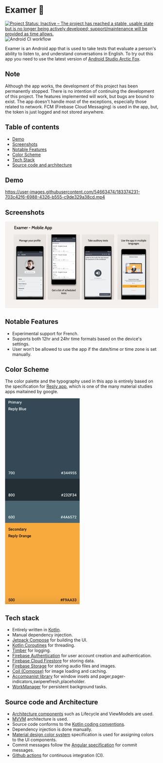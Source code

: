 # Examer 📖 
[![Project Status: Inactive – The project has reached a stable, usable state but is no longer being actively developed; support/maintenance will be provided as time allows.](https://www.repostatus.org/badges/latest/inactive.svg)](https://www.repostatus.org/#inactive)
![Android CI workflow](https://github.com/t3chkid/Examer/actions/workflows/Android-CI.yaml/badge.svg)

Examer is an Android app that is used to take tests that evaluate a person's ability to listen to, and understand conversations in English.
To try out this app you need to use the latest version of [Android Studio Arctic Fox](https://developer.android.com/studio?gclid=EAIaIQobChMInc7OlbDD9QIVmpJmAh2lKgaZEAAYASAAEgLvsfD_BwE&gclsrc=aw.ds).

## Note
Although the app works, the development of this project has been permanently stopped. There is no intention of continuing the development of this project. The features implemented will work, but bugs are bound to exist. The app doesn't handle most of the exceptions, especially those related to network. FCM (Firebase Cloud Messaging) is used in the app, but, the token is just logged and not stored anywhere.

## Table of contents
- [Demo](#demo)
- [Screenshots](#screenshots)
- [Notable Features](#notable-features)
- [Color Scheme](#color-scheme)
- [Tech Stack](#tech-stack)
- [Source code and architecture](#source-code-and-architecture)

## Demo
https://user-images.githubusercontent.com/54663474/183374231-703c42f6-6988-4326-b555-c9de329a38cd.mp4

## Screenshots
![A compilation of, some of the app' screenshots](screenshots/screenshot-compilation.png)

## Notable Features
- Experimental support for French.
- Supports both 12hr and 24hr time formats based on the device's settings.
- User won’t be allowed to use the app if the date/time or time zone is set manually.

## Color Scheme
The color palette and the typography used in this app is entirely based on the specification for [Reply app](https://material.io/design/material-studies/reply.html#color), which is one of the many material studies apps maitained by google.

<img src = "screenshots/color-scheme.png" height = "675" width = "245">

## Tech stack 
- Entirely written in [Kotlin](https://kotlinlang.org/).
- Manual dependency injection.
- [Jetpack Compose](https://developer.android.com/jetpack/compose) for building the UI.
- [Kotlin Coroutines](https://kotlinlang.org/docs/reference/coroutines/coroutines-guide.html) for
  threading.
- [Timber](https://github.com/JakeWharton/timber) for logging.
- [Firebase Authentication](https://firebase.google.com/docs/auth) for user account creation and authentication.
- [Firebase Cloud Firestore](https://firebase.google.com/products/firestore?gclid=EAIaIQobChMIqcK24rDD9QIVCJhmAh12WAxqEAAYASAAEgLMnPD_BwE&gclsrc=aw.ds) for storing data.
- [Firebase Storage](https://firebase.google.com/products/storage) for storing audio files and images.
- [Coil (Compose)](https://coil-kt.github.io/coil/compose/) for image loading and caching.
- [Accompanist library](https://google.github.io/accompanist/) for window insets and pager,pager-indicators,swiperefresh,placeholder.
- [WorkManager](https://developer.android.com/topic/libraries/architecture/workmanager?gclid=EAIaIQobChMIzJLs5aTy9wIVu5NmAh0F4wU7EAAYASAAEgKMn_D_BwE&gclsrc=aw.ds) for persistent background tasks.

## Source code and Architecture
- [Architecture components](https://developer.android.com/topic/libraries/architecture/) such as
  Lifecycle and ViewModels are used.
- [MVVM](https://developer.android.com/jetpack/guide?gclid=EAIaIQobChMI-_GIsejG8QIVzNaWCh0NXQANEAAYASAAEgKZ2fD_BwE&gclsrc=aw.ds)
  architecture is used.
- Source code conforms to the [Kotlin coding conventions](https://kotlinlang.org/docs/coding-conventions.html).
- Dependency injection is done manually.
- [Material design color system](https://material.io/design/color/the-color-system.html#color-usage-and-palettes)
  specification is used for assigning colors to the UI components.
- Commit messages follow
  the [Angular specification](https://github.com/angular/angular/blob/22b96b9/CONTRIBUTING.md#-commit-message-guidelines)
  for commit messages.
- [Github actions](https://github.com/features/actions) for continuous integration (CI).

